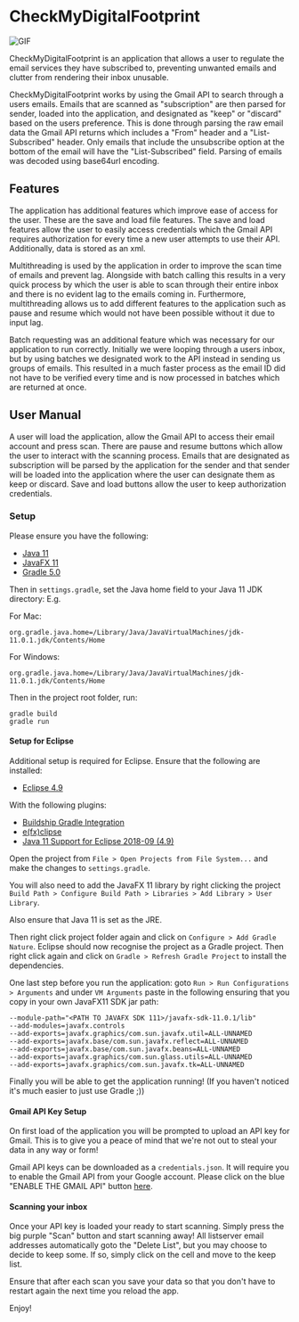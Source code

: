 # CheckMyDigitalFootprint

![GIF](https://github.com/cit-upenn/CheckMyDigitalFootprint/blob/master/img/checkmydigitalfootprint.gif)

CheckMyDigitalFootprint is an application that allows a user to regulate the email services they have subscribed to, preventing unwanted emails and clutter from rendering their inbox unusable.

CheckMyDigitalFootprint works by using the Gmail API to search through a users emails. Emails that are scanned as "subscription" are then parsed for sender, loaded into the application, and designated as "keep" or "discard" based on the users preference. This is done through parsing the raw email data the Gmail API returns which includes a "From" header and a "List-Subscribed" header. Only emails that include the unsubscribe option at the bottom of the email will have the "List-Subscribed" field. Parsing of emails was decoded using base64url encoding.

## Features

The application has additional features which improve ease of access for the user. These are the save and load file features. The save and load features allow the user to easily access credentials which the Gmail API requires authorization for every time a new user attempts to use their API. Additionally, data is stored as an xml.

Multithreading is used by the application in order to improve the scan time of emails and prevent lag. Alongside with batch calling this results in a very quick process by which the user is able to scan through their entire inbox and there is no evident lag to the emails coming in. Furthermore, multithreading allows us to add different features to the application such as pause and resume which would not have been possible without it due to input lag.

Batch requesting was an additional feature which was necessary for our application to run correctly. Initially we were looping through a users inbox, but by using batches we designated work to the API instead in sending us groups of emails. This resulted in a much faster process as the email ID did not have to be verified every time and is now processed in batches which are returned at once.

## User Manual

A user will load the application, allow the Gmail API to access their email account and press scan. There are pause and resume buttons which allow the user to interact with the scanning process. Emails that are designated as subscription will be parsed by the application for the sender and that sender will be loaded into the application where the user can designate them as keep or discard. Save and load buttons allow the user to keep authorization credentials.

### Setup
Please ensure you have the following:
* [Java 11](https://www.oracle.com/technetwork/java/javase/downloads/jdk11-downloads-5066655.html)
* [JavaFX 11](https://openjfx.io/)
* [Gradle 5.0](https://gradle.org/)

Then in `settings.gradle`, set the Java home field to your Java 11 JDK directory:
E.g.

For Mac:

```
org.gradle.java.home=/Library/Java/JavaVirtualMachines/jdk-11.0.1.jdk/Contents/Home
```

For Windows:

```
org.gradle.java.home=/Library/Java/JavaVirtualMachines/jdk-11.0.1.jdk/Contents/Home
```

Then in the project root folder, run:

```
gradle build
gradle run
```

#### Setup for Eclipse
Additional setup is required for Eclipse. Ensure that the following are installed:
* [Eclipse 4.9](https://www.eclipse.org/)

With the following plugins:
* [Buildship Gradle Integration](https://marketplace.eclipse.org/content/buildship-gradle-integration)
* [e(fx)clipse](https://marketplace.eclipse.org/content/efxclipse)
* [Java 11 Support for Eclipse 2018-09 (4.9)](https://marketplace.eclipse.org/content/java-11-support-eclipse-2018-09-49)

Open the project from `File > Open Projects from File System...` and make the changes to `settings.gradle`.

You will also need to add the JavaFX 11 library by right clicking the project `Build Path > Configure Build Path > Libraries > Add Library > User Library`.

Also ensure that Java 11 is set as the JRE.

Then right click project folder again and click on `Configure > Add Gradle Nature`. Eclipse should now recognise the project as a Gradle project. Then right click again and click on `Gradle > Refresh Gradle Project` to install the dependencies.

One last step before you run the application: goto `Run > Run Configurations > Arguments` and under `VM Arguments` paste in the following ensuring that you copy in your own JavaFX11 SDK jar path:

```
--module-path="<PATH TO JAVAFX SDK 111>/javafx-sdk-11.0.1/lib"
--add-modules=javafx.controls
--add-exports=javafx.graphics/com.sun.javafx.util=ALL-UNNAMED
--add-exports=javafx.base/com.sun.javafx.reflect=ALL-UNNAMED
--add-exports=javafx.base/com.sun.javafx.beans=ALL-UNNAMED
--add-exports=javafx.graphics/com.sun.glass.utils=ALL-UNNAMED
--add-exports=javafx.graphics/com.sun.javafx.tk=ALL-UNNAMED
```

Finally you will be able to get the application running! (If you haven't noticed it's much easier to just use Gradle ;))

#### Gmail API Key Setup

On first load of the application you will be prompted to upload an API key for Gmail. This is to give you a peace of mind that we're not out to steal your data in any way or form!

Gmail API keys can be downloaded as a `credentials.json`. It will require you to enable the Gmail API from your Google account. Please click on the blue "ENABLE THE GMAIL API" button [here](https://developers.google.com/gmail/api/quickstart/java?authuser=3).


#### Scanning your inbox

Once your API key is loaded your ready to start scanning. Simply press the big purple "Scan" button and start scanning away! All listserver email addresses automatically goto the "Delete List", but you may choose to decide to keep some. If so, simply click on the cell and move to the keep list.

Ensure that after each scan you save your data so that you don't have to restart again the next time you reload the app.

Enjoy!
